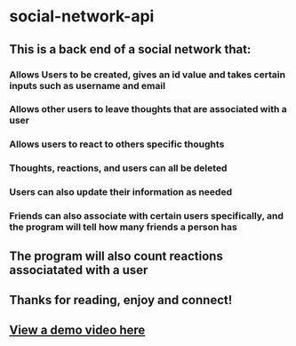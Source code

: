 # social-network-api

## This is a back end of a social network that:

### Allows Users to be created, gives an id value and takes certain inputs such as username and email
### Allows other users to leave thoughts that are associated with a user
### Allows users to react to others specific thoughts
### Thoughts, reactions, and users can all be deleted
### Users can also update their information as needed

### Friends can also associate with certain users specifically, and the program will tell how many friends a person has

## The program will also count reactions associatated with a user

## Thanks for reading, enjoy and connect!

## [View a demo video here](public/social-2-demo.mp4)